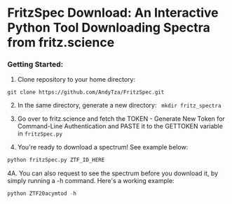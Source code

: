# FritzSpec Download: An Interactive Python Tool Downloading Spectra from fritz.science




### Getting Started: 
1. Clone repository to your home directory: 

```
git clone https://github.com/AndyTza/FritzSpec.git
```

2. In the same directory, generate a new directory: ``` mkdir fritz_spectra```

3. Go over to fritz.science and fetch the TOKEN - Generate New Token for Command-Line Authentication and PASTE it to the  GETTOKEN variable in `fritzSpec.py`

4. You're ready to download a spectrum! See example below:  

``` python 
python fritzSpec.py ZTF_ID_HERE
```

4A. You can also request to see the spectrum before you download it, by simply running a -h command. Here's a working example:  

``` python
python ZTF20acymtod -h
```




